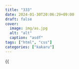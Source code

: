 ```yaml
---
title: "333"
date: 2024-01-30T20:06:29+09:00
draft: false
cover:
  image: img/as.jpg
  alt: "alt"
  caption: "asdf"
tags: ["html", "css"]
categories: ["kakaru"]
---
```


{{<audio src="/audio/Jade.mp3" caption="your caption" >}}
asdlfkjasdflkj
